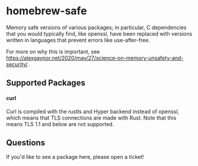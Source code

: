 # homebrew-safe

Memory safe versions of various packages; in particular, C dependencies that you
would typically find, like openssl, have been replaced with versions written in
languages that prevent errors like use-after-free.

For more on why this is important, see
https://alexgaynor.net/2020/may/27/science-on-memory-unsafety-and-security/ .

## Supported Packages

#### curl

Curl is compiled with the rustls and Hyper backend instead of openssl, which
means that TLS connections are made with Rust. Note that this means TLS 1.1 and
below are not supported.

## Questions

If you'd like to see a package here, please open a ticket!
